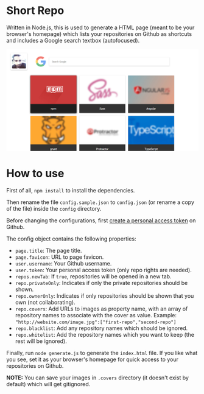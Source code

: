 # Short Repo

Written in Node.js, this is used to generate a HTML page (meant to be your browser's homepage) which lists your repositories on Github as shortcuts and includes a Google search textbox (autofocused).

![Screenshot](./.screenshot/screenshot.jpg)

# How to use

First of all, `npm install` to install the dependencies.

Then rename the file `config.sample.json` to `config.json` (or rename a copy of the file) inside the `config` directory.

Before changing the configurations, first [create a personal access token](https://github.com/settings/tokens) on Github.

The config object contains the following properties:

- `page.title`: The page title.
- `page.favicon`: URL to page favicon.
- `user.username`: Your Github username.
- `user.token`: Your personal access token (only repo rights are needed).
- `repos.newTab`: If `true`, repositories will be opened in a new tab.
- `repo.privateOnly`: Indicates if only the private repositories should be shown.
- `repo.ownerOnly`: Indicates if only repositories should be shown that you own (not collaborating).
- `repo.covers`: Add URLs to images as property name, with an array of repository names to associate with the cover as value. Example: `"http://website.com/image.jpg":["first-repo","second-repo"]`
- `repo.blacklist`: Add any repository names which should be ignored.
- `repo.whitelist`: Add the repository names which you want to keep (the rest will be ignored).

Finally, run `node generate.js` to generate the `index.html` file. If you like what you see, set it as your browser's homepage for quick access to your repositories on Github.

**NOTE:** You can save your images in `.covers` directory (it doesn't exist by default) which will get gitignored.
